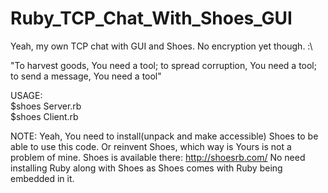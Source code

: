 # Ruby_TCP_Chat_With_Shoes_GUI
Yeah, my own TCP chat with GUI and Shoes. No encryption yet though. :\

"To harvest goods, You need a tool; to spread corruption, You need a tool; to send a message, You need a tool"

USAGE:<br>
$shoes Server.rb <br>
$shoes Client.rb 

NOTE:
Yeah, You need to install(unpack and make accessible) Shoes to be able to use this code. Or reinvent Shoes, which way is Yours is not a problem of mine.
Shoes is available there: http://shoesrb.com/
No need installing Ruby along with Shoes as Shoes comes with Ruby being embedded in it.
